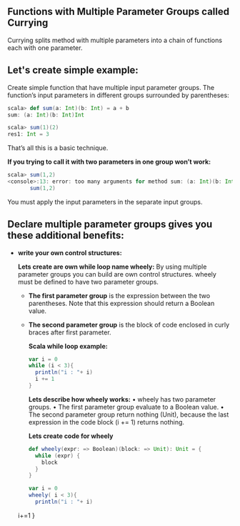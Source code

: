 ## Functions with Multiple Parameter Groups called Currying
Currying splits method with multiple parameters into a chain of functions each with one parameter.

## Let's create simple example:

Create simple function that have multiple input parameter groups.  The function’s input parameters in different groups surrounded by parentheses:
```scala
scala> def sum(a: Int)(b: Int) = a + b
sum: (a: Int)(b: Int)Int

scala> sum(1)(2)
res1: Int = 3
```
That’s all this is a basic technique.

**If you trying to call it with two parameters in one group won’t work:**
```scala
scala> sum(1,2)
<console>:13: error: too many arguments for method sum: (a: Int)(b: Int)Int
       sum(1,2)
```
You must apply the input parameters in the separate input groups.

## Declare multiple parameter groups gives you these additional benefits:

 - **write your own control structures:**

	**Lets create are own while loop name wheely:**  By using multiple parameter groups you can build are own control structures. wheely must be defined to have two parameter groups.
	

	 - **The first parameter group** is the expression between the two parentheses. Note that this expression should return a Boolean value.
	 - **The second parameter group** is the block of code enclosed in curly braces after first parameter.

		**Scala while loop example:**
		```scala
		var i = 0
	    while (i < 3){
	      println("i : "+ i)
	      i += 1
	    }
		```
		**Lets describe how wheely works:**
		• wheely has two parameter groups.
		• The first parameter group evaluate to a Boolean value.
		• The second parameter group return nothing (Unit), because the last expression in the code block (i += 1) returns nothing.
		
		**Lets create code for wheely**
		```scala
		def wheely(expr: => Boolean)(block: => Unit): Unit = {
	      while (expr) {
	        block
	      }
	    }

	    var i = 0
	    wheely( i < 3){
	      println("i : "+ i)
      i+=1
    }
	```
		
		

<!--stackedit_data:
eyJoaXN0b3J5IjpbMTAyOTg4MDc1MiwtMTg3Mjc1OTY1OSw2Nz
kzMzIzNjUsLTQwMzk3NzQ2MSwtMTczMjIzODc5OCwtNDcxNjgy
ODkxLDIwMzY2ODY2MTIsNDY4OTkwMjk2LDEyNzQ5NjU4NTIsOD
E3ODYxODEzLDUyMTI3NDI5MywtMzA3MjkyNDcsMTIxNTEzMjUz
MiwtMTM0MzE4NjA0NywxODY2MzczMDEzLC0xMTkyNzc0NzU1LD
k3NjE0NzQ3MywtODkzNzY4ODQsLTEwNzk0MzQxMzcsLTU2NTEx
MzYzN119
-->